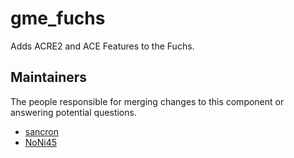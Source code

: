gme_fuchs
===================

Adds ACRE2 and ACE Features to the Fuchs.


## Maintainers

The people responsible for merging changes to this component or answering potential questions.

- [sancron](https://github.com/sancron)
- [NoNi45](https://github.com/NoNi45)
